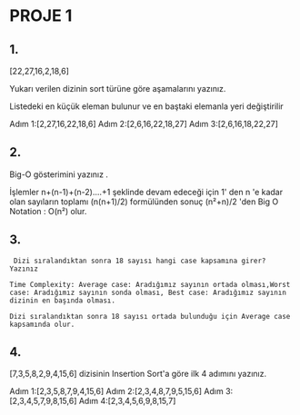 # PROJE 1

## 1.

[22,27,16,2,18,6]

 Yukarı verilen dizinin sort türüne göre aşamalarını yazınız.
   
   Listedeki en küçük eleman bulunur ve en baştaki elemanla yeri değiştirilir
   
   Adım 1:[2,27,16,22,18,6]
   Adım 2:[2,6,16,22,18,27]
   Adım 3:[2,6,16,18,22,27]

## 2.

  Big-O gösterimini yazınız . 

   İşlemler n+(n-1)+(n-2)....+1 şeklinde devam edeceği için 1' den n 'e kadar olan sayıların toplamı (n(n+1)/2) formülünden sonuç (n²+n)/2 'den Big O Notation : O(n²) olur.

## 3.
     Dizi sıralandıktan sonra 18 sayısı hangi case kapsamına girer? Yazınız

    Time Complexity: Average case: Aradığımız sayının ortada olması,Worst case: Aradığımız sayının sonda olması, Best case: Aradığımız sayının dizinin en başında olması.

    Dizi sıralandıktan sonra 18 sayısı ortada bulunduğu için Average case kapsamında olur.

## 4.

   [7,3,5,8,2,9,4,15,6] dizisinin Insertion Sort'a göre ilk 4 adımını yazınız.

   Adım 1:[2,3,5,8,7,9,4,15,6]
   Adım 2:[2,3,4,8,7,9,5,15,6]
   Adım 3:[2,3,4,5,7,9,8,15,6]
   Adım 4:[2,3,4,5,6,9,8,15,7] 